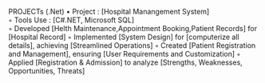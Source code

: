 PROJECTs (.Net)	
•	Project : [Hospital Manangement System]	      
◦ Tools Use : [C#.NET, Microsoft SQL]                     		 
◦	Developed [Helth Maintenance,Appointment Booking,Patient Records] for [Hospital Record]
◦	Implemented [System Design] for [computerize all details], achieving [Streamlined Operations]
◦	Created [Patient Registration and Management], ensuring [User Requirements and Customization]
◦	Applied [Registration & Admission] to analyze [Strengths, Weaknesses, Opportunities, Threats]

